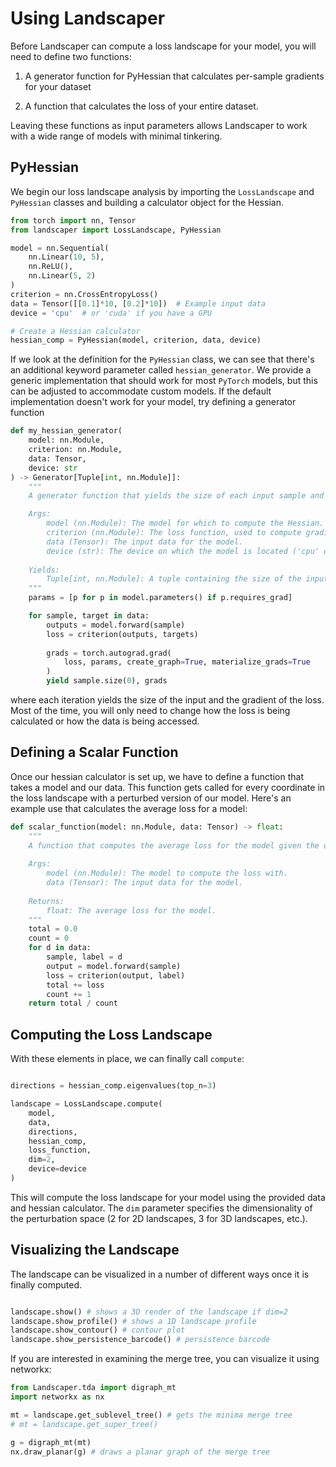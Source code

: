 # Using Landscaper

Before Landscaper can compute a loss landscape for your model, you will need to define two functions: 
    
1. A generator function for PyHessian that calculates per-sample gradients for your dataset
    
2. A function that calculates the loss of your entire dataset. 

Leaving these functions as input parameters allows Landscaper to work with a wide range of models with minimal tinkering.

## PyHessian
We begin our loss landscape analysis by importing the `LossLandscape` and `PyHessian` classes and building a calculator object for the Hessian. 

```python
from torch import nn, Tensor
from landscaper import LossLandscape, PyHessian

model = nn.Sequential(
    nn.Linear(10, 5),
    nn.ReLU(),
    nn.Linear(5, 2)
)
criterion = nn.CrossEntropyLoss()
data = Tensor([[0.1]*10, [0.2]*10])  # Example input data
device = 'cpu'  # or 'cuda' if you have a GPU

# Create a Hessian calculator
hessian_comp = PyHessian(model, criterion, data, device)
```

If we look at the definition for the `PyHessian` class, we can see that there's an additional keyword parameter called `hessian_generator`. We provide a generic implementation that should work for most `PyTorch` models, but this can be adjusted to accommodate custom models. If the default implementation doesn't work for your model, try defining a generator function

```python
def my_hessian_generator(
    model: nn.Module,
    criterion: nn.Module,
    data: Tensor,
    device: str
) -> Generator[Tuple[int, nn.Module]]:
    """
    A generator function that yields the size of each input sample and its gradient.

    Args:
        model (nn.Module): The model for which to compute the Hessian.
        criterion (nn.Module): The loss function, used to compute gradients.
        data (Tensor): The input data for the model.
        device (str): The device on which the model is located ('cpu' or 'cuda').
    
    Yields:
        Tuple[int, nn.Module]: A tuple containing the size of the input and the gradient of each sample.
    """
    params = [p for p in model.parameters() if p.requires_grad]

    for sample, target in data: 
        outputs = model.forward(sample)
        loss = criterion(outputs, targets) 
        
        grads = torch.autograd.grad(
            loss, params, create_graph=True, materialize_grads=True
        )
        yield sample.size(0), grads
```

where each iteration yields the size of the input and the gradient of the loss. Most of the time, you will only need to change how the loss is being calculated or how the data is being accessed.

## Defining a Scalar Function
Once our hessian calculator is set up, we have to define a function that takes a model and our data. This function gets called for every coordinate in the loss landscape with a perturbed version of our model. Here's an example use that calculates the average loss for a model:

```python
def scalar_function(model: nn.Module, data: Tensor) -> float:
    """
    A function that computes the average loss for the model given the data.
    
    Args:
        model (nn.Module): The model to compute the loss with.
        data (Tensor): The input data for the model.
    
    Returns:
        float: The average loss for the model.
    """
    total = 0.0
    count = 0
    for d in data:
        sample, label = d
        output = model.forward(sample)
        loss = criterion(output, label)
        total += loss
        count += 1
    return total / count
```

## Computing the Loss Landscape

With these elements in place, we can finally call `compute`:

```python

directions = hessian_comp.eigenvalues(top_n=3)

landscape = LossLandscape.compute(
    model, 
    data,
    directions,
    hessian_comp,
    loss_function,
    dim=2,
    device=device
)
```
This will compute the loss landscape for your model using the provided data and hessian calculator. The `dim` parameter specifies the dimensionality of the perturbation space (2 for 2D landscapes, 3 for 3D landscapes, etc.).

## Visualizing the Landscape

The landscape can be visualized in a number of different ways once it is finally computed.

```python

landscape.show() # shows a 3D render of the landscape if dim=2
landscape.show_profile() # shows a 1D landscape profile
landscape.show_contour() # contour plot
landscape.show_persistence_barcode() # persistence barcode
```

If you are interested in examining the merge tree, you can visualize it using networkx:
```python
from Landscaper.tda import digraph_mt
import networkx as nx

mt = landscape.get_sublevel_tree() # gets the minima merge tree
# mt = landscape.get_super_tree()

g = digraph_mt(mt)
nx.draw_planar(g) # draws a planar graph of the merge tree
```

